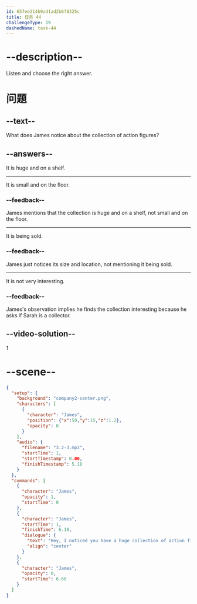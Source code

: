 ```yaml
---
id: 657ee214b9ad1ad2b6f8325c
title: 任务 44
challengeType: 19
dashedName: task-44
---
```


<!-- (Audio) James: Hey, I noticed you have a huge collection of action figures on that shelf behind you. Are you a collector? -->

# --description--

Listen and choose the right answer.

# 问题

## --text--

What does James notice about the collection of action figures?

## --answers--

It is huge and on a shelf.

---

It is small and on the floor.

### --feedback--

James mentions that the collection is huge and on a shelf, not small and on the floor.

---

It is being sold.

### --feedback--

James just notices its size and location, not mentioning it being sold.

---

It is not very interesting.

### --feedback--

James's observation implies he finds the collection interesting because he asks if Sarah is a collector.

## --video-solution--

1

# --scene--

```json
{
  "setup": {
    "background": "company2-center.png",
    "characters": [
      {
        "character": "James",
        "position": {"x":50,"y":15,"z":1.2},
        "opacity": 0
      }
    ],
    "audio": {
      "filename": "3.2-3.mp3",
      "startTime": 1,
      "startTimestamp": 0.00,
      "finishTimestamp": 5.18
    }
  },
  "commands": [
    {
      "character": "James",
      "opacity": 1,
      "startTime": 0
    },
    {
      "character": "James",
      "startTime": 1,
      "finishTime": 6.18,
      "dialogue": {
        "text": "Hey, I noticed you have a huge collection of action figures on that shelf behind you. Are you a collector?",
        "align": "center"
      }
    },
    {
      "character": "James",
      "opacity": 0,
      "startTime": 6.68
    }
  ]
}
```

